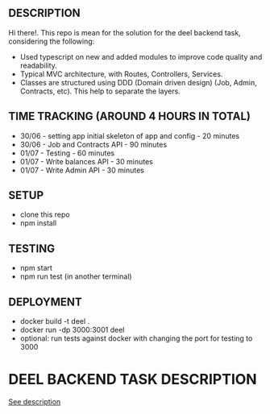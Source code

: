 ## DESCRIPTION

Hi there!. This repo is mean for the solution for the deel backend task, considering the following:

- Used typescript on new and added modules to improve code quality and readability.
- Typical MVC architecture, with Routes, Controllers, Services.
- Classes are structured using DDD (Domain driven design) (Job, Admin, Contracts, etc). This help to separate the layers.

## TIME TRACKING (AROUND 4 HOURS IN TOTAL)

- 30/06 - setting app initial skeleton of app and config - 20 minutes
- 30/06 - Job and Contracts API - 90 minutes
- 01/07 - Testing - 60 minutes
- 01/07 - Write balances API - 30 minutes
- 01/07 - Write Admin API - 30 minutes
## SETUP

- clone this repo
- npm install

## TESTING

- npm start
- npm run test (in another terminal)

## DEPLOYMENT

- docker build -t deel .
- docker run -dp 3000:3001 deel
- optional: run tests against docker with changing the port for testing to 3000
# DEEL BACKEND TASK DESCRIPTION

[See description](TASK.md)
